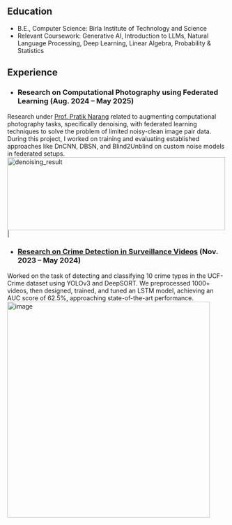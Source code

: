 ## Education
- B.E., Computer Science: Birla Institute of Technology and Science
- Relevant Coursework: Generative AI, Introduction to LLMs, Natural Language Processing, Deep Learning, Linear Algebra, Probability & Statistics

## Experience
- ### Research on Computational Photography using Federated Learning (Aug. 2024 – May 2025)
Research under [Prof. Pratik Narang](https://www.bits-pilani.ac.in/pilani/pratik-narang/) related to augmenting computational photography tasks, specifically denoising, with federated learning techniques to solve the problem of limited noisy-clean image pair data. During this project, I worked on training and evaluating established approaches like DnCNN, DBSN, and Blind2Unblind on custom noise models in federated setups. 
<img width="500" height="167" alt="denoising_result" src="https://github.com/user-attachments/assets/c254e7a2-bb27-49ad-a514-7afb48932fc5" />
|

- ### [Research on Crime Detection in Surveillance Videos](https://github.com/droy824/anomaly_detection/) (Nov. 2023 – May 2024)
Worked on the task of detecting and classifying 10 crime types in the UCF-Crime dataset using YOLOv3 and DeepSORT. We preprocessed 1000+ videos, then designed, trained, and tuned an LSTM model, achieving an AUC score of 62.5%, approaching state-of-the-art performance. 
<img width="465" height="495" alt="image" src="https://github.com/user-attachments/assets/305f85c1-54b6-4be6-995f-be58355cbc75" />
